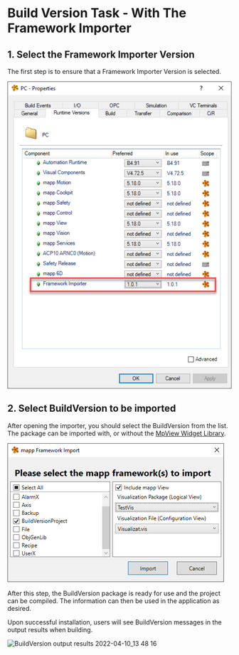 # Build Version Task - With The Framework Importer

## 1. Select the Framework Importer Version

The first step is to ensure that a Framework Importer Version is selected.

![Framework Importer](../images/Framework%20Importer%20Step%201.png)

## 2. Select BuildVersion to be imported
After opening the importer, you should select the BuildVersion from the list. The package can be imported with, or without the [MpView Widget Library](../MpViewWidgetLibrary/index.md). 

![Framework Importer Selection](../images/Framework%20Importer%20Build%20Version%20Selection.png)

After this step, the BuildVersion package is ready for use and the project can be compiled. The information can then be used in the application as desired.


Upon successful installation, users will see BuildVersion messages in the output results when building.

![BuildVersion output results 2022-04-10_13 48 16](../images/Step%201%202022-04-10_13-37-35.gif)

